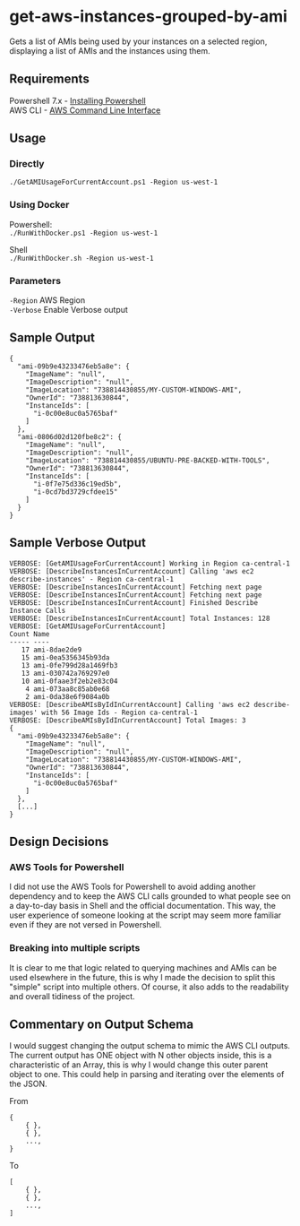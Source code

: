 # get-aws-instances-grouped-by-ami

Gets a list of AMIs being used by your instances on a selected region, displaying a list of AMIs and the instances using them.

## Requirements
Powershell 7.x - [Installing Powershell](https://learn.microsoft.com/en-us/powershell/scripting/install/installing-powershell?view=powershell-7.4) <br> 
AWS CLI - [AWS Command Line Interface](https://aws.amazon.com/cli/) 

## Usage
### Directly
`./GetAMIUsageForCurrentAccount.ps1 -Region us-west-1`

### Using Docker
Powershell:<br>
`./RunWithDocker.ps1 -Region us-west-1`

Shell<br>
`./RunWithDocker.sh -Region us-west-1`

### Parameters
`-Region` AWS Region <br>
`-Verbose` Enable Verbose output 

## Sample Output
```
{
  "ami-09b9e43233476eb5a8e": {
    "ImageName": "null",
    "ImageDescription": "null",
    "ImageLocation": "738814430855/MY-CUSTOM-WINDOWS-AMI",
    "OwnerId": "738813630844",
    "InstanceIds": [
      "i-0c00e8uc0a5765baf"
    ]
  }, 
  "ami-0806d02d120fbe8c2": {
    "ImageName": "null",
    "ImageDescription": "null",
    "ImageLocation": "738814430855/UBUNTU-PRE-BACKED-WITH-TOOLS",
    "OwnerId": "738813630844",
    "InstanceIds": [
      "i-0f7e75d336c19ed5b",
      "i-0cd7bd3729cfdee15"
    ]
  }
}
```

## Sample Verbose Output
```
VERBOSE: [GetAMIUsageForCurrentAccount] Working in Region ca-central-1
VERBOSE: [DescribeInstancesInCurrentAccount] Calling 'aws ec2 describe-instances' - Region ca-central-1
VERBOSE: [DescribeInstancesInCurrentAccount] Fetching next page
VERBOSE: [DescribeInstancesInCurrentAccount] Fetching next page
VERBOSE: [DescribeInstancesInCurrentAccount] Finished Describe Instance Calls
VERBOSE: [DescribeInstancesInCurrentAccount] Total Instances: 128
VERBOSE: [GetAMIUsageForCurrentAccount]
Count Name
----- ----
   17 ami-8dae2de9
   15 ami-0ea5356345b93da
   13 ami-0fe799d28a1469fb3
   13 ami-030742a769297e0
   10 ami-0faae3f2eb2e83c04
    4 ami-073aa8c85ab0e68
    2 ami-0da38e6f9084a0b
VERBOSE: [DescribeAMIsByIdInCurrentAccount] Calling 'aws ec2 describe-images' with 56 Image Ids - Region ca-central-1
VERBOSE: [DescribeAMIsByIdInCurrentAccount] Total Images: 3
{
  "ami-09b9e43233476eb5a8e": {
    "ImageName": "null",
    "ImageDescription": "null",
    "ImageLocation": "738814430855/MY-CUSTOM-WINDOWS-AMI",
    "OwnerId": "738813630844",
    "InstanceIds": [
      "i-0c00e8uc0a5765baf"
    ]
  }, 
  [...]
}
```

## Design Decisions
### AWS Tools for Powershell
I did not use the AWS Tools for Powershell to avoid adding another dependency and to keep the AWS CLI calls grounded to what people see on a day-to-day basis in Shell and the official documentation. This way, the user experience of someone looking at the script may seem more familiar even if they are not versed in Powershell.

### Breaking into multiple scripts
It is clear to me that logic related to querying machines and AMIs can be used elsewhere in the future, this is why I made the decision to split this "simple" script into multiple others. Of course, it also adds to the readability and overall tidiness of the project.

## Commentary on Output Schema
I would suggest changing the output schema to mimic the AWS CLI outputs. The current output has ONE object with N other objects inside, this is a characteristic of an Array, this is why I would change this outer parent object to one. This could help in parsing and iterating over the elements of the JSON.

From
```
{
    { },
    { },
    ...,
}
```
To
```
[
    { },
    { },
    ...,
]
```

